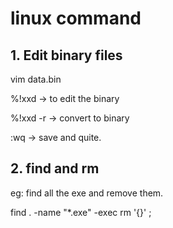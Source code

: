 # linux command
## 1. Edit binary files

 vim data.bin
 
 %!xxd    -> to edit the binary
 
 %!xxd -r -> convert to binary
 
 :wq      -> save and quite.
  
## 2. find and rm

 eg: find all the exe and remove them. 
 
 find . -name "*.exe" -exec rm '{}' \;

